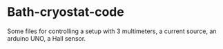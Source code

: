 # Bath-cryostat-code
 Some files for controlling a setup with 3 multimeters, a current source, an arduino UNO, a Hall sensor. 
